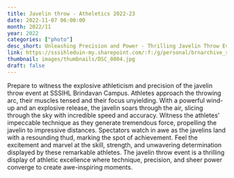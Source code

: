 ```yaml
---
title: Javelin throw - Atheletics 2022-23
date: 2022-11-07 06:00:00
month: 2022/11
year: 2022
categories: ["photo"]
desc_short: Unleashing Precision and Power - Thrilling Javelin Throw Event at SSSIHL Brindavan Campus - Technique, Distance, and Athletic Excellence
link: https://sssihleduin-my.sharepoint.com/:f:/g/personal/brnarchive_sssihl_edu_in/EuxwcnIYlc5DizNztRoJ-N4BvtV4pnBxcln8ugI-Kw6A1w?e=X2WL8w
thumbnail: images/thumbnails/DSC_0804.jpg
draft: false
---
```


Prepare to witness the explosive athleticism and precision of the javelin throw event at SSSIHL Brindavan Campus. Athletes approach the throwing arc, their muscles tensed and their focus unyielding. With a powerful wind-up and an explosive release, the javelin soars through the air, slicing through the sky with incredible speed and accuracy. Witness the athletes' impeccable technique as they generate tremendous force, propelling the javelin to impressive distances. Spectators watch in awe as the javelins land with a resounding thud, marking the spot of achievement. Feel the excitement and marvel at the skill, strength, and unwavering determination displayed by these remarkable athletes. The javelin throw event is a thrilling display of athletic excellence where technique, precision, and sheer power converge to create awe-inspiring moments.
